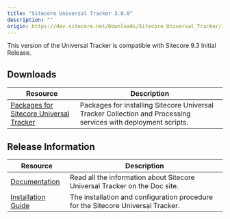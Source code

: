 ```yaml
---
title: "Sitecore Universal Tracker 3.0.0"
description: ""
origin: https://dev.sitecore.net/Downloads/Sitecore_Universal_Tracker/3x/Sitecore_Universal_Tracker_300.aspx
---
```


This version of the Universal Tracker is compatible with Sitecore 9.3 Initial Release.

## Downloads

 | Resource | Description |
 | --- | --- |
 | [Packages for Sitecore Universal Tracker](https://scdp.blob.core.windows.net/downloads/Sitecore%20Universal%20Tracker/3x/Sitecore%20Universal%20Tracker%20300/Secure/Sitecore%20Universal%20Tracker%203.0.0.zip) | Packages for installing Sitecore Universal Tracker Collection and Processing services with deployment scripts. |

## Release Information

 | Resource | Description |
 | --- | --- |
 | [Documentation](https://doc.sitecore.com/developers/93/sitecore-experience-platform/en/universal-tracker.html) | Read all the information about Sitecore Universal Tracker on the Doc site. |
 | [Installation Guide](https://scdp.blob.core.windows.net/downloads/Sitecore%20Universal%20Tracker/3x/Sitecore%20Universal%20Tracker%20300/Secure/Universal_Tracker_3_0_Installation_Guide-en.pdf) | The installation and configuration procedure for the Sitecore Universal Tracker. |